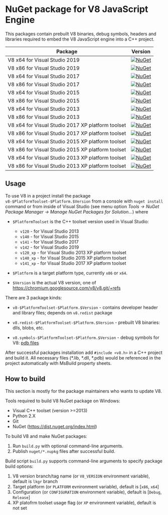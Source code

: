 # NuGet package for V8 JavaScript Engine

This packages contain prebuilt V8 binaries, debug symbols, headers and
libraries required to embed the V8 JavaScript engine into a C++ project.

| Package                     | Version
|-----------------------------|----------------------------------------------------------------------------------------------------------------------|
|V8 x64 for Visual Studio 2019|[![NuGet](https://img.shields.io/nuget/v/v8-v142-x64.svg)](https://www.nuget.org/packages/v8-v142-x64/)|
|V8 x86 for Visual Studio 2019|[![NuGet](https://img.shields.io/nuget/v/v8-v142-x86.svg)](https://www.nuget.org/packages/v8-v142-x86/)|
|V8 x64 for Visual Studio 2017|[![NuGet](https://img.shields.io/nuget/v/v8-v141-x64.svg)](https://www.nuget.org/packages/v8-v141-x64/)|
|V8 x86 for Visual Studio 2017|[![NuGet](https://img.shields.io/nuget/v/v8-v141-x86.svg)](https://www.nuget.org/packages/v8-v141-x86/)|
|V8 x64 for Visual Studio 2015|[![NuGet](https://img.shields.io/nuget/v/v8-v140-x64.svg)](https://www.nuget.org/packages/v8-v140-x64/)|
|V8 x86 for Visual Studio 2015|[![NuGet](https://img.shields.io/nuget/v/v8-v140-x86.svg)](https://www.nuget.org/packages/v8-v140-x86/)|
|V8 x64 for Visual Studio 2013|[![NuGet](https://img.shields.io/nuget/v/v8-v120-x64.svg)](https://www.nuget.org/packages/v8-v120-x64/)|
|V8 x86 for Visual Studio 2013|[![NuGet](https://img.shields.io/nuget/v/v8-v120-x86.svg)](https://www.nuget.org/packages/v8-v120-x86/)|
|V8 x64 for Visual Studio 2017 XP platform toolset|[![NuGet](https://img.shields.io/nuget/v/v8-v141_xp-x64.svg)](https://www.nuget.org/packages/v8-v141_xp-x64/)|
|V8 x86 for Visual Studio 2017 XP platform toolset|[![NuGet](https://img.shields.io/nuget/v/v8-v141_xp-x86.svg)](https://www.nuget.org/packages/v8-v141_xp-x86/)|
|V8 x64 for Visual Studio 2015 XP platform toolset|[![NuGet](https://img.shields.io/nuget/v/v8-v140_xp-x64.svg)](https://www.nuget.org/packages/v8-v140_xp-x64/)|
|V8 x86 for Visual Studio 2015 XP platform toolset|[![NuGet](https://img.shields.io/nuget/v/v8-v140_xp-x86.svg)](https://www.nuget.org/packages/v8-v140_xp-x86/)|
|V8 x64 for Visual Studio 2013 XP platform toolset|[![NuGet](https://img.shields.io/nuget/v/v8-v120_xp-x64.svg)](https://www.nuget.org/packages/v8-v120_xp-x64/)|
|V8 x86 for Visual Studio 2013 XP platform toolset|[![NuGet](https://img.shields.io/nuget/v/v8-v120_xp-x86.svg)](https://www.nuget.org/packages/v8-v120_xp-x86/)|


## Usage

To use V8 in a project install the package `v8-$PlatformToolset-$Platform.$Version`
from a console with `nuget install` command or from inside of Visual Studio
(see menu option *Tools -> NuGet Package Manager -> Manage NuGet Packages for Solution...*)
where

  * `$PlatformToolset` is the C++ toolset version used in Visual Studio:
    * `v120` - for Visual Studio 2013
    * `v140` - for Visual Studio 2015
    * `v141` - for Visual Studio 2017
    * `v142` - for Visual Studio 2019
    * `v120_xp` - for Visual Studio 2013 XP platform toolset
    * `v140_xp` - for Visual Studio 2015 XP platform toolset
    * `v141_xp` - for Visual Studio 2017 XP platform toolset
  
  * `$Platform` is a target platform type, currently `x86` or `x64`.

  * `$Version` is the actual V8 version, one of https://chromium.googlesource.com/v8/v8.git/+refs

There are 3 package kinds:

  * `v8-$PlatformToolset-$Platform.$Version` - contains developer header and 
    library files; depends on `v8.redist` package

  * `v8.redist-$PlatformToolset-$Platform.$Version` - prebuilt V8 binaries:
    dlls, blobs, etc.

  * `v8.symbols-$PlatformToolset-$Platform.$Version` - debug symbols for V8:
    [pdb files](https://en.wikipedia.org/wiki/Program_database)

After successful packages installation add `#include <v8.h>` in a C++  project
and build it. All necessary files (*.lib, *.dll, *.pdb) would be referenced
in the project automatically with MsBuild property sheets.


## How to build

This section is mostly for the package maintainers who wants to update V8.

Tools required to build V8 NuGet package on Windows:

  * Visual C++ toolset (version >=2013)
  * Python 2.X
  * Git
  * NuGet (https://dist.nuget.org/index.html)

To build V8 and make NuGet packages:

  1. Run `build.py` with optional command-line arguments.
  2. Publish `nuget/*.nupkg` files after successful build.
  
Build script `build.py` supports command-line arguments to specify package build options:

  1. V8 version branch/tag name (or `V8_VERSION` environment variable), default is `lkgr` branch
  2. Target platform (or `PLATFORM` evnironment variable), default is [`x86`, `x64`]
  3. Configuration (or `CONFIGURATION` environment variable), default is [`Debug`, `Release`]
  4. XP platofrm toolset usage flag (or `XP` environment variable), default is not set
